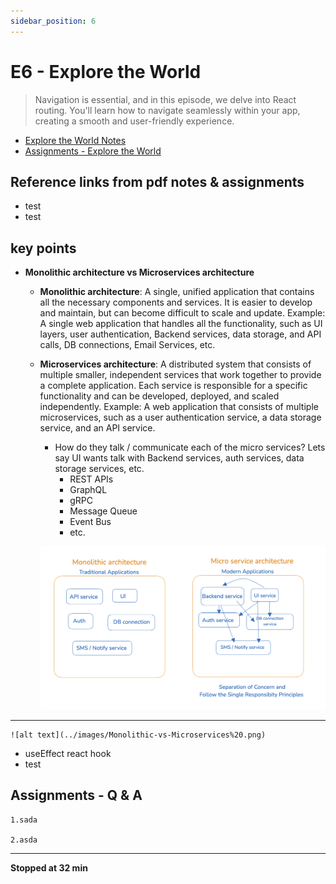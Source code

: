 ```yaml
---
sidebar_position: 6
---
```


# E6 - Explore the World

> Navigation is essential, and in this episode, we delve into React routing. You'll learn how to navigate seamlessly within your app, creating a smooth and user-friendly experience.

- [Explore the World Notes](https://github.com/pravn27/reactjs-tech-doc/blob/master/docs/reactjs-course-tutorials/namaste-reactjs-course/readerDoc/E6-Explore-the-World/E6-Explore-the-World.pdf)
- [Assignments - Explore the World](https://github.com/pravn27/reactjs-tech-doc/blob/master/docs/reactjs-course-tutorials/namaste-reactjs-course/readerDoc/E6-Explore-the-World/Assignments-ExploreWorld.pdf)

## Reference links from pdf notes & assignments

- test
- test

## key points

- **Monolithic architecture vs Microservices architecture**

  - **Monolithic architecture**: A single, unified application that contains all the necessary components and services. It is easier to develop and maintain, but can become difficult to scale and update.
    Example: A single web application that handles all the functionality, such as UI layers, user authentication, Backend services, data storage, and API calls, DB connections, Email Services, etc.
  - **Microservices architecture**: A distributed system that consists of multiple smaller, independent services that work together to provide a complete application. Each service is responsible for a specific functionality and can be developed, deployed, and scaled independently.
    Example: A web application that consists of multiple microservices, such as a user authentication service, a data storage service, and an API service.

    - How do they talk / communicate each of the micro services? Lets say UI wants talk with Backend services, auth services, data storage services, etc.
      - REST APIs
      - GraphQL
      - gRPC
      - Message Queue
      - Event Bus
      - etc.

    ![alt text](../images/MonolithicVSMicroService.png)

---

    ![alt text](../images/Monolithic-vs-Microservices%20.png)

- useEffect react hook
- test

## Assignments - Q & A

    1.sada

    2.asda

---

**Stopped at 32 min**

